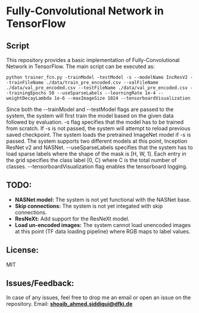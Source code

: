 # Fully-Convolutional Network in TensorFlow

## Script

This repository provides a basic implementation of Fully-Convolutional Network in TensorFlow. The main script can be executed as:

```
python trainer_fcn.py -trainModel -testModel -s --modelName IncResV2 --trainFileName ./data/train_pre_encoded.csv --valFileName ./data/val_pre_encoded.csv --testFileName ./data/val_pre_encoded.csv --trainingEpochs 50 --useSparseLabels --learningRate 1e-4 --weightDecayLambda 1e-6 --maxImageSize 1024 --tensorboardVisualization
```

Since both the --trainModel and --testModel flags are passed to the system, the system will first train the model based on the given data followed by evaluation. -s flag specifies that the model has to be trained from scratch. If -s is not passed, the system will attempt to reload previous saved checkpoint. The system loads the pretrained ImageNet model if -s is passed.
The system supports two different models at this point, Inception ResNet v2 and NASNet. 
--useSparseLabels specifies that the system has to load sparse labels where the shape of the mask is [H, W, 1]. Each entry in the grid specifies the class label [0, C) where C is the total number of classes. --tensorboardVisualization flag enables the tensorboard logging.

## TODO:

+ **NASNet model:** The system is not yet functional with the NASNet base.
+ **Skip connections:** The system is not yet integated with skip connections.
+ **ResNeXt:** Add support for the ResNeXt model.
+ **Load un-encoded images:** The system cannot load unencoded images at this point (TF data loading pipeline) where RGB maps to label values.

## License:

MIT

## Issues/Feedback:

In case of any issues, feel free to drop me an email or open an issue on the repository.
Email: **shoaib_ahmed.siddiqui@dfki.de**